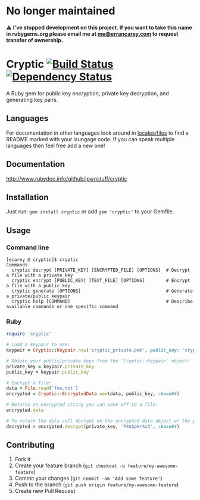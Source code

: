 # No longer maintained
:warning: **I've stopped development on this project. If you want to take this name in rubygems.org please email me at me@errancarey.com to request transfer of ownership.**

# Cryptic [![Build Status](https://secure.travis-ci.org/ipwnstuff/cryptic.png)](http://travis-ci.org/ipwnstuff/cryptic) [![Dependency Status](https://gemnasium.com/ipwnstuff/cryptic.png)](https://gemnasium.com/ipwnstuff/cryptic)
A Ruby gem for public key encryption, private key decryption, and generating key pairs.

## Languages
For documentation in other languages look around in [locales/files](locales/files) to find a README marked with your laungage code.
If you can speak multiple languages then feel free add a new one!

## Documentation
http://www.rubydoc.info/github/ipwnstuff/cryptic

## Installation
Just run: `gem install cryptic` or add `gem 'cryptic'` to your Gemfile.

## Usage
### Command line

```
[ecarey @ cryptic]$ cryptic
Commands:
  cryptic decrypt [PRIVATE_KEY] [ENCRYPTED_FILE] [OPTIONS]  # Decrypt a file with a private key
  cryptic encrypt [PUBLIC_KEY] [TEXT_FILE] [OPTIONS]        # Encrypt a file with a public key
  cryptic generate [OPTIONS]                                # Generate a private/public keypair
  cryptic help [COMMAND]                                    # Describe available commands or one specific command
```

### Ruby

```ruby
require 'cryptic'

# Load a keypair to use:
keypair = Cryptic::Keypair.new('cryptic_private.pem', public_key: 'cryptic_public.pem')

# Obtain your public/private keys from the `Cryptic::Keypair` object:
private_key = keypair.private_key
public_key = keypair.public_key

# Encrypt a file:
data = File.read('foo.txt')
encrypted = Cryptic::EncryptedData.new(data, public_key, :base64)

# Returns an encrypted string you can save off to a file:
encrypted.data

# To return the data call decrypt on the encrypted data object w/ the private key and passphrase:
decrypted = encrypted.decrypt(private_key, 'P4$SpHr4z3', :base64)
```
## Contributing

1. Fork it
2. Create your feature branch (`git checkout -b feature/my-awesome-feature`)
3. Commit your changes (`git commit -am 'Add some feature'`)
4. Push to the branch (`git push origin feature/my-awesome-feature`)
5. Create new Pull Request
